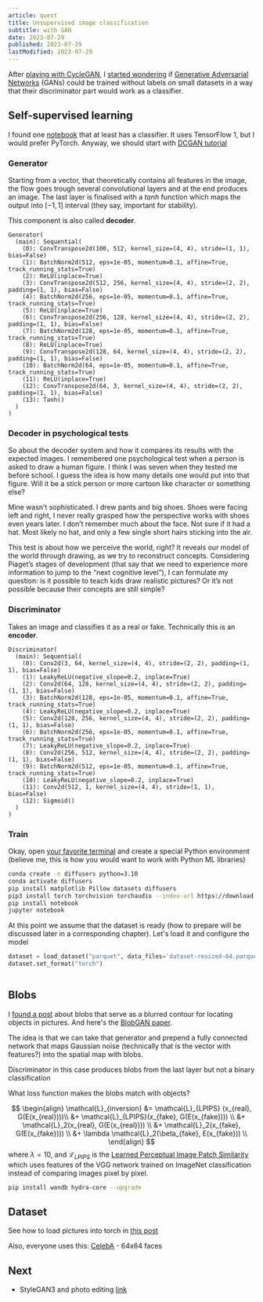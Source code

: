 ```yaml
---
article: quest
title: Unsupervised image classification
subtitle: with GAN
date: 2023-07-29
published: 2023-07-29
lastModified: 2023-07-29
---
```


After [playing with CycleGAN](/science/cycle-gan-intro), I [started wondering](/devlog/14) if [Generative Adversarial Networks](/ai/generative-adversarial-networks) (GANs) could be trained without labels on small datasets in a way that their discriminator part would work as a classifier.

## Self-supervised learning

I found one [notebook](https://github.com/sthalles/blog-resources/blob/master/semi-supervised/semi-supervised_learning.ipynb) that at least has a classifier.
It uses TensorFlow 1, but I would prefer PyTorch. 
Anyway, we should start with [DCGAN tutorial](https://pytorch.org/tutorials/beginner/dcgan_faces_tutorial.html)

### Generator

Starting from a vector, that theoretically contains all features in the image, the flow goes trough several convolutional layers and at the end produces an image. The last layer is finalised with a $tanh$ function which maps the output into $[-1, 1]$ interval (they say, important for stability).

This component is also called **decoder**.

```
Generator(
  (main): Sequential(
    (0): ConvTranspose2d(100, 512, kernel_size=(4, 4), stride=(1, 1), bias=False)
    (1): BatchNorm2d(512, eps=1e-05, momentum=0.1, affine=True, track_running_stats=True)
    (2): ReLU(inplace=True)
    (3): ConvTranspose2d(512, 256, kernel_size=(4, 4), stride=(2, 2), padding=(1, 1), bias=False)
    (4): BatchNorm2d(256, eps=1e-05, momentum=0.1, affine=True, track_running_stats=True)
    (5): ReLU(inplace=True)
    (6): ConvTranspose2d(256, 128, kernel_size=(4, 4), stride=(2, 2), padding=(1, 1), bias=False)
    (7): BatchNorm2d(128, eps=1e-05, momentum=0.1, affine=True, track_running_stats=True)
    (8): ReLU(inplace=True)
    (9): ConvTranspose2d(128, 64, kernel_size=(4, 4), stride=(2, 2), padding=(1, 1), bias=False)
    (10): BatchNorm2d(64, eps=1e-05, momentum=0.1, affine=True, track_running_stats=True)
    (11): ReLU(inplace=True)
    (12): ConvTranspose2d(64, 3, kernel_size=(4, 4), stride=(2, 2), padding=(1, 1), bias=False)
    (13): Tanh()
  )
)
```

### Decoder in psychological tests

So about the decoder system and how it compares its results with the expected images. 
I remembered one psychological test when a person is asked to draw a human figure. I think I was seven when they tested me before school. I guess the idea is how many details one would put into that figure. Will it be a stick person or more cartoon like character or something else?

Mine wasn’t sophisticated. I drew pants and big shoes. Shoes were facing left and right, I never really grasped how the perspective works with shoes even years later. I don’t remember much about the face. Not sure if it had a hat. Most likely no hat, and only a few single short hairs sticking into the air. 

This test is about how we perceive the world, right? It reveals our model of the world through drawing, as we try to reconstruct concepts. Considering Piaget’s stages of development (that say that we need to experience more information to jump to the “next cognitive level”), I can formulate my question: is it possible to teach kids draw realistic pictures? Or it’s not possible because their concepts are still simple?

### Discriminator

Takes an image and classifies it as a real or fake. Technically this is an **encoder**.

```
Discriminator(
  (main): Sequential(
    (0): Conv2d(3, 64, kernel_size=(4, 4), stride=(2, 2), padding=(1, 1), bias=False)
    (1): LeakyReLU(negative_slope=0.2, inplace=True)
    (2): Conv2d(64, 128, kernel_size=(4, 4), stride=(2, 2), padding=(1, 1), bias=False)
    (3): BatchNorm2d(128, eps=1e-05, momentum=0.1, affine=True, track_running_stats=True)
    (4): LeakyReLU(negative_slope=0.2, inplace=True)
    (5): Conv2d(128, 256, kernel_size=(4, 4), stride=(2, 2), padding=(1, 1), bias=False)
    (6): BatchNorm2d(256, eps=1e-05, momentum=0.1, affine=True, track_running_stats=True)
    (7): LeakyReLU(negative_slope=0.2, inplace=True)
    (8): Conv2d(256, 512, kernel_size=(4, 4), stride=(2, 2), padding=(1, 1), bias=False)
    (9): BatchNorm2d(512, eps=1e-05, momentum=0.1, affine=True, track_running_stats=True)
    (10): LeakyReLU(negative_slope=0.2, inplace=True)
    (11): Conv2d(512, 1, kernel_size=(4, 4), stride=(1, 1), bias=False)
    (12): Sigmoid()
  )
)
```

### Train

Okay, open [your favorite terminal](/blog/alacritty-everywhere) and create a special Python environment (believe me, this is how you would want to work with Python ML libraries)

```bash
conda create -n diffusers python=3.10
conda activate diffusers
pip install matplotlib Pillow datasets diffusers
pip3 install torch torchvision torchaudio --index-url https://download.pytorch.org/whl/cu118
pip install notebook
jupyter notebook
```

At this point we assume that the dataset is ready (how to prepare will be discussed later in a corresponding chapter). Let's load it and configure the model

```python
dataset = load_dataset("parquet", data_files='dataset-resized-64.parquet', split="train")
dataset.set_format("torch")


```


```python

```



## Blobs

I [found a post](https://www.unite.ai/editing-a-gans-latent-space-with-blobs/) about blobs that serve as a blurred contour for locating objects in pictures. And here's the [BlobGAN paper](https://dave.ml/blobgan/static/blobgan_paper.pdf).

The idea is that we can take that generator and prepend a fully connected network that maps Gaussian noise (technically that is the vector with features?) into the spatial map with blobs.

Discriminator in this case produces blobs from the last layer but not a binary classification

What loss function makes the blobs match with objects?

$$
\begin{align}
\mathcal{L}_{inversion} &= \mathcal{L}_{LPIPS} (x_{real}, G(E(x_{real})))\\
&+ \mathcal{L}_{LPIPS}(x_{fake}, G(E(x_{fake}))) \\
&+ \mathcal{L}_2(x_{real}, G(E(x_{real}))) \\
&+ \mathcal{L}_2(x_{fake}, G(E(x_{fake}))) \\
&+ \lambda \mathcal{L}_2(\beta_{fake}, E(x_{fake})) \\
\end{align}
$$
where $\lambda = 10$, and $\mathcal{L}_{LPIPS}$ is the [Learned Perceptual Image Patch Similarity](https://richzhang.github.io/PerceptualSimilarity/) which uses features of the VGG network trained on ImageNet classification instead of comparing images pixel by pixel.

```bash
pip install wandb hydra-core --upgrade
```



## Dataset

See how to load pictures into torch in [this post](/ai/my-faces-dataset)

Also, everyone uses this: [CelebA](https://mmlab.ie.cuhk.edu.hk/projects/CelebA.html) - 64x64 faces

## Next 

- StyleGAN3 and photo editing [link](https://github.com/yuval-alaluf/stylegan3-editing)